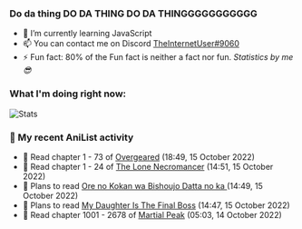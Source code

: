 ### Do da thing DO DA THING DO DA THINGGGGGGGGGGG

<!-- **TheInternetUser0/TheInternetUser0** is a ✨ _special_ ✨ repository because its `README.md` (this file) appears on your GitHub profile. -->


- 🌱 I’m currently learning JavaScript
- 📫 You can contact me on Discord [TheInternetUser#9060](https://discord.com/users/534117072796385300)
- ⚡ Fun fact: 80% of the Fun fact is neither a fact nor fun. _Statistics by me 😎_

### What I'm doing right now:
![Stats](https://discord.c99.nl/widget/theme-3/534117072796385300.png)

### 🌸 My recent AniList activity

<!-- ANILIST_ACTIVITY:start -->

-   📖 Read chapter 1 - 73 of [Overgeared](https://anilist.co/manga/117460) (18:49, 15 October 2022)
-   📖 Read chapter 1 - 24 of [The Lone Necromancer](https://anilist.co/manga/139572) (14:51, 15 October 2022)
-   📖 Plans to read [Ore no Kokan wa Bishoujo Datta no ka ](https://anilist.co/manga/147902) (14:49, 15 October 2022)
-   📖 Plans to read [My Daughter Is The Final Boss](https://anilist.co/manga/147636) (14:47, 15 October 2022)
-   📖 Read chapter 1001 - 2678 of [Martial Peak](https://anilist.co/manga/104494) (05:03, 14 October 2022)

<!-- ANILIST_ACTIVITY:end -->
